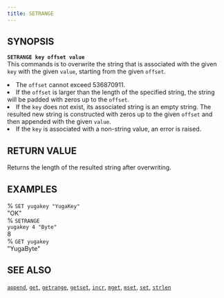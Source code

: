 ```yaml
---
title: SETRANGE
---
```

## SYNOPSIS
<code><b>SETRANGE key offset value</b></code><br>
This commands is to overwrite the string that is associated with the given <code>key</code> with the given <code>value</code>, starting from the given <code>offset</code>.
<li> The <code>offset</code> cannot exceed 536870911.</li>
<li>If the <code>offset</code> is larger than the length of the specified string, the string will be padded with zeros up to the <code>offset</code>.</li>
<li>If the <code>key</code> does not exist, its associated string is an empty string. The resulted new string is constructed with zeros up to the given <code>offset</code> and then appended with the given <code>value</code>.</li>
<li>If the <code>key</code> is associated with a non-string value, an error is raised.</li>

## RETURN VALUE
Returns the length of the resulted string after overwriting.

## EXAMPLES
% <code>SET yugakey "YugaKey"</code><br>
"OK"<br>
% <code>SETRANGE yugakey 4 "Byte"</code><br>
8<br>
% <code>GET yugakey</code><br>
"YugaByte"<br>

## SEE ALSO
[`append`](/api/redis/append/), [`get`](/api/redis/get/), [`getrange`](/api/redis/getrange/), [`getset`](/api/redis/getset/), [`incr`](/api/redis/incr/), [`mget`](/api/redis/mget/), [`mset`](/api/redis/mset/), [`set`](/api/redis/set/), [`strlen`](/api/redis/strlen/)
